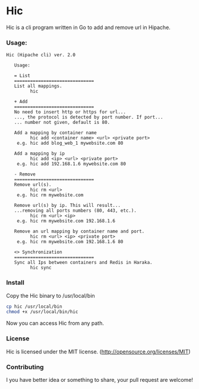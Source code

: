 Hic
===========

Hic is a cli program written in Go to add and remove url in Hipache.


### Usage:

```
Hic (Hipache cli) ver. 2.0

   Usage:

   = List
   ==============================
   List all mappings.
         hic

   + Add
   ==============================
   No need to insert http or https for url...
   ..., the protocol is detected by port number. If port...
   ... number not given, default is 80.

   Add a mapping by container name
         hic add <container name> <url> <private port>
    e.g. hic add blog_web_1 mywebsite.com 80

   Add a mapping by ip
         hic add <ip> <url> <private port>
    e.g. hic add 192.168.1.6 mywebsite.com 80

   - Remove
   ==============================
   Remove url(s).
         hic rm <url>
    e.g. hic rm mywebsite.com

   Remove url(s) by ip. This will result...
   ...removing all ports numbers (80, 443, etc.).
         hic rm <url> <ip>
    e.g. hic rm mywebsite.com 192.168.1.6

   Remove an url mapping by container name and port.
         hic rm <url> <ip> <private port>
    e.g. hic rm mywebsite.com 192.168.1.6 80

   <> Synchronization
   ==============================
   Sync all Ips between containers and Redis in Haraka.
         hic sync

```

### Install

Copy the Hic binary to /usr/local/bin
```bash
cp hic /usr/local/bin
chmod +x /usr/local/bin/hic
```
Now you can access Hic from any path.


### License

Hic is licensed under the MIT license. (http://opensource.org/licenses/MIT)


### Contributing

I you have better idea or something to share, your pull request are welcome!
